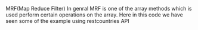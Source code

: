 MRF(Map Reduce Filter)
In genral MRF is one of the array methods which is used perform certain operations on the array.
Here in this code we have seen some of the example using restcountries API

